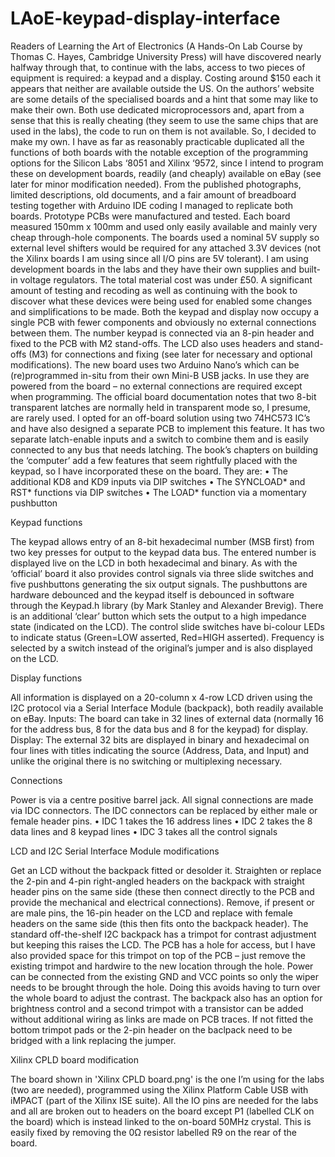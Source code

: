 # LAoE-keypad-display-interface
Readers of Learning the Art of Electronics (A Hands-On Lab Course by Thomas C. Hayes, Cambridge University Press) will have discovered nearly halfway through that, to continue with the labs, access to two pieces of equipment is required: a keypad and a display. Costing around $150 each it appears that neither are available outside the US. On the authors’ website are some details of the specialised boards and a hint that some may like to make their own. Both use dedicated microprocessors and, apart from a sense that this is really cheating (they seem to use the same chips that are used in the labs), the code to run on them is not available. So, I decided to make my own. I have as far as reasonably practicable duplicated all the functions of both boards with the notable exception of the programming options for the Silicon Labs ‘8051 and Xilinx ‘9572, since I intend to program these on development boards, readily (and cheaply) available on eBay (see later for minor modification needed). From the published photographs, limited descriptions, old documents, and a fair amount of breadboard testing together with Arduino IDE coding I managed to replicate both boards. Prototype PCBs were manufactured and tested. Each board measured 150mm x 100mm and used only easily available and mainly very cheap through-hole components. The boards used a nominal 5V supply so external level shifters would be required for any attached 3.3V devices (not the Xilinx boards I am using since all I/O pins are 5V tolerant). I am using development boards in the labs and they have their own supplies and built-in voltage regulators. The total material cost was under £50. A significant amount of testing and recoding as well as continuing with the book to discover what these devices were being used for enabled some changes and simplifications to be made. Both the keypad and display now occupy a single PCB with fewer components and obviously no external connections between them. The number keypad is connected via an 8-pin header and fixed to the PCB with M2 stand-offs. The LCD also uses headers and stand-offs (M3) for connections and fixing (see later for necessary and optional modifications). The new board uses two Arduino Nano’s which can be (re)programmed in-situ from their own Mini-B USB jacks. In use they are powered from the board – no external connections are required except when programming.
The official board documentation notes that two 8-bit transparent latches are normally held in transparent mode so, I presume, are rarely used. I opted for an off-board solution using two 74HC573 IC’s and have also designed a separate PCB to implement this feature. It has two separate latch-enable inputs and a switch to combine them and is easily connected to any bus that needs latching.
The book’s chapters on building the ‘computer’ add a few features that seem rightfully placed with the keypad, so I have incorporated these on the board. They are:
•	The additional KD8 and KD9 inputs via DIP switches
•	The SYNCLOAD* and RST* functions via DIP switches
•	The LOAD* function via a momentary pushbutton

Keypad functions

The keypad allows entry of an 8-bit hexadecimal number (MSB first) from two key presses for output to the keypad data bus. The entered number is displayed live on the LCD in both hexadecimal and binary. As with the ‘official’ board it also provides control signals via three slide switches and five pushbuttons generating the six output signals. The pushbuttons are hardware debounced and the keypad itself is debounced in software through the Keypad.h library (by Mark Stanley and Alexander Brevig). There is an additional ‘clear’ button which sets the output to a high impedance state (indicated on the LCD). The control slide switches have bi-colour LEDs to indicate status (Green=LOW asserted, Red=HIGH asserted). Frequency is selected by a switch instead of the original’s jumper and is also displayed on the LCD. 

Display functions

All information is displayed on a 20-column x 4-row LCD driven using the I2C protocol via a Serial Interface Module (backpack), both readily available on eBay. 
Inputs: 	The board can take in 32 lines of external data (normally 16 for the address bus, 8 for the data bus and 8 for the keypad) for display.
Display:	The external 32 bits are displayed in binary and hexadecimal on four lines with titles indicating the source (Address, Data, and Input) and unlike the original there is no switching or multiplexing necessary.

Connections

Power is via a centre positive barrel jack. All signal connections are made via IDC connectors. The IDC connectors can be replaced by either male or female header pins. 
•	IDC 1 takes the 16 address lines
•	IDC 2 takes the 8 data lines and 8 keypad lines
•	IDC 3 takes all the control signals

LCD and I2C Serial Interface Module modifications

Get an LCD without the backpack fitted or desolder it. Straighten or replace the 2-pin and 4-pin right-angled headers on the backpack with straight header pins on the same side (these then connect directly to the PCB and provide the mechanical and electrical connections). Remove, if present or are male pins, the 16-pin header on the LCD and replace with female headers on the same side (this then fits onto the backpack header). The standard off-the-shelf I2C backpack has a trimpot for contrast adjustment but keeping this raises the LCD. The PCB has a hole for access, but I have also provided space for this trimpot on top of the PCB – just remove the existing trimpot and hardwire to the new location through the hole. Power can be connected from the existing GND and VCC points so only the wiper needs to be brought through the hole. Doing this avoids having to turn over the whole board to adjust the contrast. The backpack also has an option for brightness control and a second trimpot with a transistor can be added without additional wiring as links are made on PCB traces. If not fitted the bottom trimpot pads or the 2-pin header on the baclpack need to be bridged with a link replacing the jumper.


Xilinx CPLD board modification

The board shown in 'Xilinx CPLD board.png' is the one I’m using for the labs (two are needed), programmed using the Xilinx Platform Cable USB with iMPACT (part of the Xilinx ISE suite). All the IO pins are needed for the labs and all are broken out to headers on the board except P1 (labelled CLK on the board) which is instead linked to the on-board 50MHz crystal. This is easily fixed by removing the 0Ω resistor labelled R9 on the rear of the board. 
